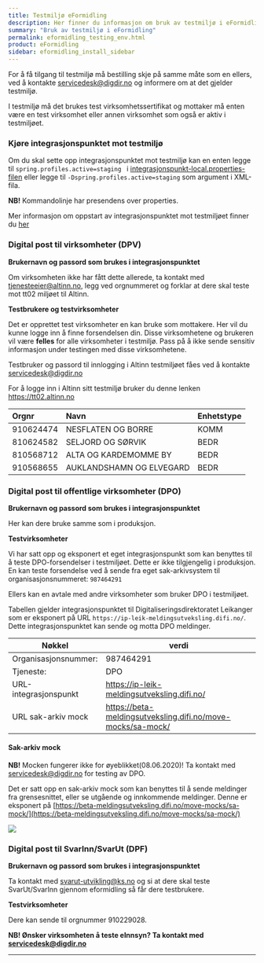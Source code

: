```yaml
---
title: Testmiljø eFormidling
description: Her finner du informasjon om bruk av testmiljø i eFormidling
summary: "Bruk av testmiljø i eFormidling"
permalink: eformidling_testing_env.html
product: eFormidling
sidebar: eformidling_install_sidebar
---
```


For å få tilgang til testmiljø må bestilling skje på samme måte som en ellers, ved å kontakte  <a href="mailto:servicedesk@digdir.no">servicedesk@digdir.no</a> og informere om at det gjelder testmiljø. 

I testmiljø må det brukes test virksomhetssertifikat og mottaker må enten være en test virksomhet eller annen virksomhet som også er aktiv i testmiljøet. 

### Kjøre integrasjonspunktet mot testmiljø

Om du skal sette opp integrasjonspunktet mot testmiljø kan en enten legge til ```spring.profiles.active=staging ``` i [integrasjonspunkt-local.properties-filen](/resources/eformidling/integrasjonspunkt-local.txt) eller legge til ```-Dspring.profiles.active=staging``` som argument i XML-fila.

**NB!** Kommandolinje har presendens over properties.

Mer informasjon om oppstart av integrasjonspunktet mot testmiljøet finner du [her](eformidling_ip_run.html)

### Digital post til virksomheter (DPV)

**Brukernavn og passord som brukes i integrasjonspunktet**

Om virksomheten ikke har fått dette allerede, ta kontakt med tjenesteeier@altinn.no, legg ved orgnummeret og forklar at dere skal teste mot tt02 miljøet til Altinn.

**Testbrukere og testvirksomheter**

Det er opprettet test virksomheter en kan bruke som mottakere. Her vil du kunne logge inn å finne forsendelsen din. Disse virksomhetene og brukeren vil være **felles** for alle virksomheter i testmiljø. Pass på å ikke sende sensitiv informasjon under testingen med disse virksomhetene.

Testbruker og passord til innlogging i Altinn testmiljøet fåes ved å kontakte <a href="mailto:servicedesk@digdir.no">servicedesk@digdir.no</a> 

For å logge inn i Altinn sitt testmiljø bruker du denne lenken <a href="https://tt02.altinn.no">https://tt02.altinn.no</a>

| Orgnr | Navn |Enhetstype |  
|:---| :--- | :--- |
| 910624474 | NESFLATEN OG BORRE | KOMM |
| 810624582 | SELJORD OG SØRVIK | BEDR | 
| 810568712 | ALTA OG KARDEMOMME BY | BEDR |
| 910568655 | AUKLANDSHAMN OG ELVEGARD | BEDR |


### Digital post til offentlige virksomheter (DPO)

**Brukernavn og passord som brukes i integrasjonspunktet**

Her kan dere bruke samme som i produksjon.

**Testvirksomheter**

Vi har satt opp og eksponert et eget integrasjonspunkt som kan benyttes til å teste DPO-forsendelser i testmiljøet. Dette er ikke tilgjengelig i produksjon. En kan teste forsendelse ved å sende fra eget sak-arkivsystem til organisasjonsnummeret: ```987464291```

Ellers kan en avtale med andre virksomheter som bruker DPO i testmiljøet.

Tabellen gjelder integrasjonspunktet til Digitaliseringsdirektoratet Leikanger som er eksponert på URL ```https://ip-leik-meldingsutveksling.difi.no/```. Dette integrasjonspunktet kan sende og motta DPO meldinger.

| Nøkkel | verdi |  
| --- | --- | 
| Organisasjonsnummer: | 987464291 | 
| Tjeneste: | DPO | 
| URL-integrasjonspunkt | https://ip-leik-meldingsutveksling.difi.no/ |
| URL sak-arkiv mock | https://beta-meldingsutveksling.difi.no/move-mocks/sa-mock/ |


<!--
 [NextMove: Postman Arkivmelding DPO request](/felleslosninger/resources/eformidling/DPO.postman_collection.json)
-->

#### Sak-arkiv mock

**NB!** Mocken fungerer ikke for øyeblikket(08.06.2020)! Ta kontakt med servicedesk@digdir.no for testing av DPO.

Det er satt opp en sak-arkiv mock som kan benyttes til å sende meldinger fra grensesnittet, eller se utgående og innkommende meldinger.  Denne er eksponert på [https://beta-meldingsutveksling.difi.no/move-mocks/sa-mock/](https://beta-meldingsutveksling.difi.no/move-mocks/sa-mock/) 



![](/images/eformidling/sakarkiv_flyt.PNG)

### Digital post til SvarInn/SvarUt (DPF)


**Brukernavn og passord som brukes i integrasjonspunktet**

Ta kontakt med svarut-utvikling@ks.no og si at dere skal teste SvarUt/SvarInn gjennom eformidling så får dere testbrukere.

**Testvirksomheter**

Dere kan sende til orgnummer 910229028.

**NB! Ønsker virksomheten å teste eInnsyn? Ta kontakt med servicedesk@digdir.no**

---


